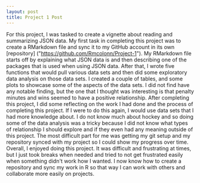```yaml
---
layout: post
title: Project 1 Post
---
```


For this project, I was tasked to create a vignette about reading and summarizing JSON data. My first task in completing this project was to create a RMarkdown file and sync it to my GitHub account in its own [repository] ("https://github.com/Rmcolonn/Project-1"). My RMarkdown file starts off by explaining what JSON data is and then describing one of the packages that is used when using JSON data. After that, I wrote five functions that would pull various data sets and then did some exploratory data analysis on those data sets. I created a couple of tables, and some plots to showcase some of the aspects of the data sets. I did not find have any notable finding, but the one that I thought was interesting is that penalty minutes and wins seemed to have a positive relationship. After completing this project, I did some reflecting on the work I had done and the process of completing this project. If I were to do this again, I would use data sets that I had more knowledge about. I do not know much about hockey and so doing some of the data analysis was a tricky because I did not know what types of relationship I should explore and if they even had any meaning outside of this project. The most difficult part for me was getting my git setup and my repository synced with my project so I could show my progress over time. Overall, I enjoyed doing this project. It was difficult and frustrating at times, but I just took breaks when needed and tried to not get frustrated easily when something didn't work how I wanted. I now know how to create a repository and sync my work in R so that way I can work with others and collaborate more easily on projects.

